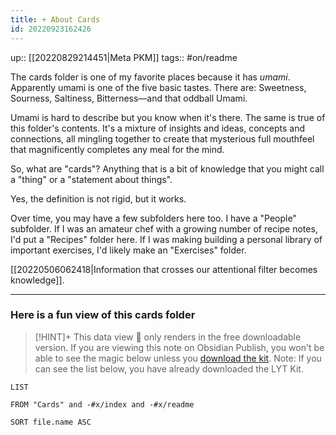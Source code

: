 ```yaml
---
title: + About Cards
id: 20220923162426
---
```

up:: [[20220829214451|Meta PKM]]
tags:: #on/readme 

The cards folder is one of my favorite places because it has *umami*. Apparently umami is one of the five basic tastes. There are: Sweetness, Sourness, Saltiness, Bitterness—and that oddball Umami.

Umami is hard to describe but you know when it's there. The same is true of this folder's contents. It's a mixture of insights and ideas, concepts and connections, all mingling together to create that mysterious full mouthfeel that magnificently completes any meal for the mind. 

So, what are "cards"? Anything that is a bit of knowledge that you might call a "thing" or a "statement about things". 

Yes, the definition is not rigid, but it works. 

Over time, you may have a few subfolders here too. I have a "People" subfolder. If I was an amateur chef with a growing number of recipe notes, I'd put a "Recipes" folder here. If I was making building a personal library of important exercises, I'd likely make an "Exercises" folder. 

[[20220506062418|Information that crosses our attentional filter becomes knowledge]].

---

### Here is a fun view of this cards folder

> [!HINT]+ This data view 🔬 only renders in the free downloadable version.
> If you are viewing this note on Obsidian Publish, you won't be able to see the magic below unless you [download the kit](https://www.linkingyourthinking.com/download-lyt-kit).
> Note: If you can see the list below, you have already downloaded the LYT Kit.

``` dataview
LIST  

FROM "Cards" and -#x/index and -#x/readme

SORT file.name ASC
```
